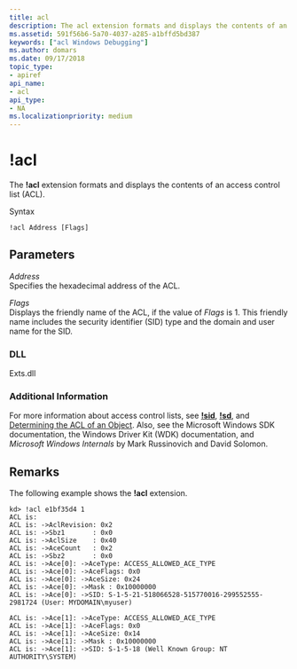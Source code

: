 ```yaml
---
title: acl
description: The acl extension formats and displays the contents of an access control list (ACL).
ms.assetid: 591f56b6-5a70-4037-a285-a1bffd5bd387
keywords: ["acl Windows Debugging"]
ms.author: domars
ms.date: 09/17/2018
topic_type:
- apiref
api_name:
- acl
api_type:
- NA
ms.localizationpriority: medium
---
```


# !acl


The **!acl** extension formats and displays the contents of an access control list (ACL).

Syntax

    !acl Address [Flags] 


## <span id="ddk__acl_dbg"></span><span id="DDK__ACL_DBG"></span>Parameters


<span id="_______Address______"></span><span id="_______address______"></span><span id="_______ADDRESS______"></span> *Address*   
Specifies the hexadecimal address of the ACL.

<span id="_______Flags______"></span><span id="_______flags______"></span><span id="_______FLAGS______"></span> *Flags*   
Displays the friendly name of the ACL, if the value of *Flags* is 1. This friendly name includes the security identifier (SID) type and the domain and user name for the SID.

### <span id="DLL"></span><span id="dll"></span>DLL

Exts.dll

### <span id="Additional_Information"></span><span id="additional_information"></span><span id="ADDITIONAL_INFORMATION"></span>Additional Information

For more information about access control lists, see [**!sid**](-sid.md), [**!sd**](-sd.md), and [Determining the ACL of an Object](determining-the-acl-of-an-object.md). Also, see the Microsoft Windows SDK documentation, the Windows Driver Kit (WDK) documentation, and *Microsoft Windows Internals* by Mark Russinovich and David Solomon.

Remarks
-------

The following example shows the **!acl** extension.

```console
kd> !acl e1bf35d4 1
ACL is:
ACL is: ->AclRevision: 0x2
ACL is: ->Sbz1       : 0x0
ACL is: ->AclSize    : 0x40
ACL is: ->AceCount   : 0x2
ACL is: ->Sbz2       : 0x0
ACL is: ->Ace[0]: ->AceType: ACCESS_ALLOWED_ACE_TYPE
ACL is: ->Ace[0]: ->AceFlags: 0x0
ACL is: ->Ace[0]: ->AceSize: 0x24
ACL is: ->Ace[0]: ->Mask : 0x10000000
ACL is: ->Ace[0]: ->SID: S-1-5-21-518066528-515770016-299552555-2981724 (User: MYDOMAIN\myuser)

ACL is: ->Ace[1]: ->AceType: ACCESS_ALLOWED_ACE_TYPE
ACL is: ->Ace[1]: ->AceFlags: 0x0
ACL is: ->Ace[1]: ->AceSize: 0x14
ACL is: ->Ace[1]: ->Mask : 0x10000000
ACL is: ->Ace[1]: ->SID: S-1-5-18 (Well Known Group: NT AUTHORITY\SYSTEM)
```

 

 





